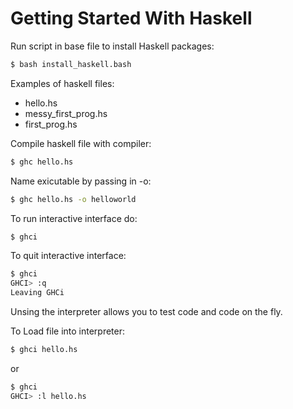 # Getting Started With Haskell

Run script in base file to install Haskell packages:
``` bash
$ bash install_haskell.bash
```

Examples of haskell files:
- hello.hs
- messy_first_prog.hs
- first_prog.hs

Compile haskell file with compiler:
``` bash
$ ghc hello.hs
```

Name exicutable by passing in -o:
``` bash
$ ghc hello.hs -o helloworld
```

To run interactive interface do:
``` bash
$ ghci
```

To quit interactive interface:
``` bash
$ ghci
GHCI> :q
Leaving GHCi
```

Unsing the interpreter allows you to test code and code on the fly.

To Load file into interpreter:
``` bash
$ ghci hello.hs
```
or
``` bash
$ ghci
GHCI> :l hello.hs
```

